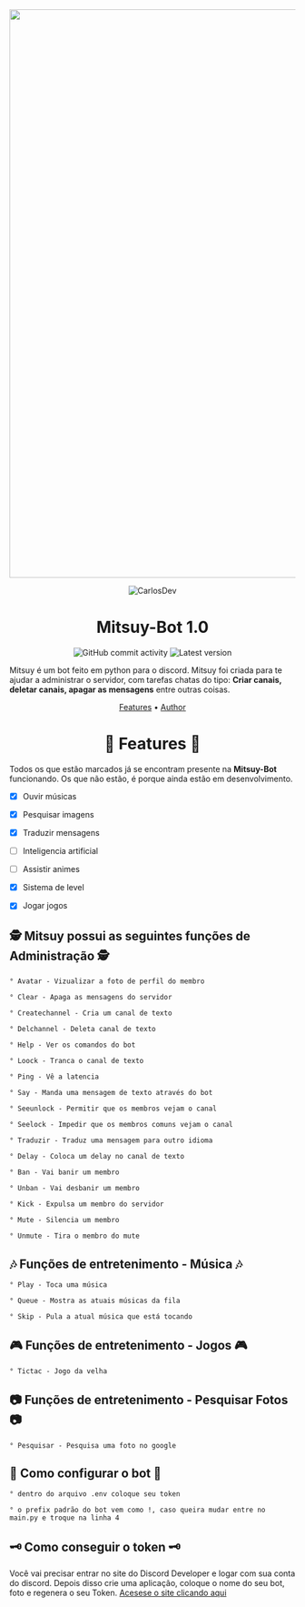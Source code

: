 

<img src= "https://camo.githubusercontent.com/71b837571c48af3aa60a73dbc9d5936aa359d78efbfa8a6743cbbbc16b80ef4d/68747470733a2f2f63646e2e646973636f72646170702e636f6d2f6174746163686d656e74732f3830353930323039333930363630383138362f3830353931333937323533353539303932322f74656e6f722e676966"  width="1000"/>

<p align="center" ><img alt="CarlosDev" src="https://raw.githubusercontent.com/MicaelliMedeiros/micaellimedeiros/master/image/computer-illustration.png"></p>

<h1 align="center">Mitsuy-Bot 1.0</h1>
<div align="center">
    <img alt="GitHub commit activity" src="https://img.shields.io/github/commit-activity/m/CarlosDev101/Mitsuy-Discord.py">
    <img alt="Latest version" src="https://img.shields.io/github/v/release/CarlosDev101/Mitsuy-Discord.py.svg" alt="Latest version">
</div>

Mitsuy é um bot feito em python para o discord. Mitsuy foi criada para te ajudar a administrar o servidor, com tarefas chatas do tipo: <b>Criar canais, deletar canais, apagar as mensagens</b> entre outras coisas.

<p align="center">
  <a href="https://github.com/CarlosDev101/Mitsuy-Discord.py/blob/main/README.md">Features</a> •
  <a href="https://github.com/CarlosDev101">Author</a>
</p>

<h1 align="center">📆  Features   📆</h2>

Todos os que estão marcados já se encontram presente na **Mitsuy-Bot** funcionando. 
Os que não estão, é porque ainda estão em desenvolvimento.

- [X] Ouvir músicas
- [X] Pesquisar imagens
- [X] Traduzir mensagens
- [ ] Inteligencia artificial
- [ ] Assistir animes
- [X] Sistema de level
- [x] Jogar jogos


<h2 align="left">🕵 Mitsuy possui as seguintes funções de Administração 🕵</h1>

	° Avatar - Vizualizar a foto de perfil do membro

	° Clear - Apaga as mensagens do servidor

	° Createchannel - Cria um canal de texto

	° Delchannel - Deleta canal de texto

	° Help - Ver os comandos do bot

	° Loock - Tranca o canal de texto

	° Ping - Vê a latencia

	° Say - Manda uma mensagem de texto através do bot

	° Seeunlock - Permitir que os membros vejam o canal

	° Seelock - Impedir que os membros comuns vejam o canal

	° Traduzir - Traduz uma mensagem para outro idioma

	° Delay - Coloca um delay no canal de texto

	° Ban - Vai banir um membro

	° Unban - Vai desbanir um membro

	° Kick - Expulsa um membro do servidor

	° Mute - Silencia um membro

	° Unmute - Tira o membro do mute

<h2 align="left">🎶 Funções de entretenimento - Música 🎶</h2>

	° Play - Toca uma música
	
	° Queue - Mostra as atuais músicas da fila

	° Skip - Pula a atual música que está tocando

<h2 align="left">🎮 Funções de entretenimento - Jogos 🎮</h2>

	° Tictac - Jogo da velha

<h2 align="left">📷 Funções de entretenimento - Pesquisar Fotos 📷</h2>

	° Pesquisar - Pesquisa uma foto no google
	
<h2 align="left">🔎 Como configurar o bot 🔎</h2>

	° dentro do arquivo .env coloque seu token

	° o prefix padrão do bot vem como !, caso queira mudar entre no main.py e troque na linha 4
	
<h2 align="left">🗝 Como conseguir o token 🗝</h2>
Você vai precisar entrar no site do Discord Developer e logar com sua conta do discord. Depois disso crie uma aplicação, coloque o nome do seu bot, foto e regenera o seu Token.
<a href="https://discord.com/developers/applications/" target="_blank">Acesese o site clicando aqui</a>


